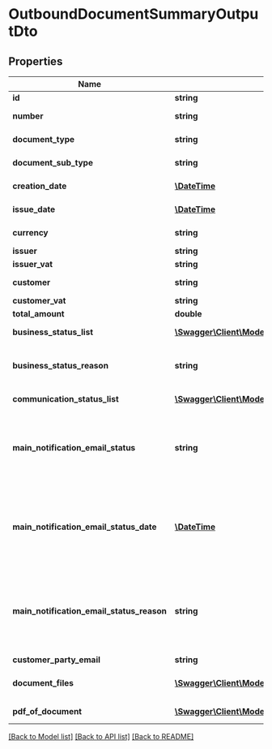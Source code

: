 # OutboundDocumentSummaryOutputDto

## Properties
Name | Type | Description | Notes
------------ | ------------- | ------------- | -------------
**id** | **string** | Id | [optional] 
**number** | **string** | Document number | [optional] 
**document_type** | **string** | Type of document | [optional] 
**document_sub_type** | **string** | Document subtype if any | [optional] 
**creation_date** | [**\DateTime**](\DateTime.md) | Document creation date | [optional] 
**issue_date** | [**\DateTime**](\DateTime.md) | Document issue date | [optional] 
**currency** | **string** | Document currency | [optional] 
**issuer** | **string** | Issuer name | [optional] 
**issuer_vat** | **string** | Issuer NIT | [optional] 
**customer** | **string** | Customer name | [optional] 
**customer_vat** | **string** | Customer NIT | [optional] 
**total_amount** | **double** | Total amout | [optional] 
**business_status_list** | [**\Swagger\Client\Model\BusinessStatusOutputDto[]**](BusinessStatusOutputDto.md) | Business status list | [optional] 
**business_status_reason** | **string** | Reason for rejection if business status is Rejected | [optional] 
**communication_status_list** | [**\Swagger\Client\Model\CommunicationStatusOutputDto[]**](CommunicationStatusOutputDto.md) | Communication status list | [optional] 
**main_notification_email_status** | **string** | Last email status of email notification.  Usually the main email is the email set for customer. | [optional] 
**main_notification_email_status_date** | [**\DateTime**](\DateTime.md) | Last email status date of email notification.  Usually the main email is the email set for customer. | [optional] 
**main_notification_email_status_reason** | **string** | Last email status reason of email notification.  Usually the main email is the email set for customer. | [optional] 
**customer_party_email** | **string** | Customer email | [optional] 
**document_files** | [**\Swagger\Client\Model\DocumentFileOutputDto[]**](DocumentFileOutputDto.md) | PDF and XML associated with document | [optional] 
**pdf_of_document** | [**\Swagger\Client\Model\DocumentContentFileOutputDto**](DocumentContentFileOutputDto.md) | The pdf of document. | [optional] 

[[Back to Model list]](../README.md#documentation-for-models) [[Back to API list]](../README.md#documentation-for-api-endpoints) [[Back to README]](../README.md)


